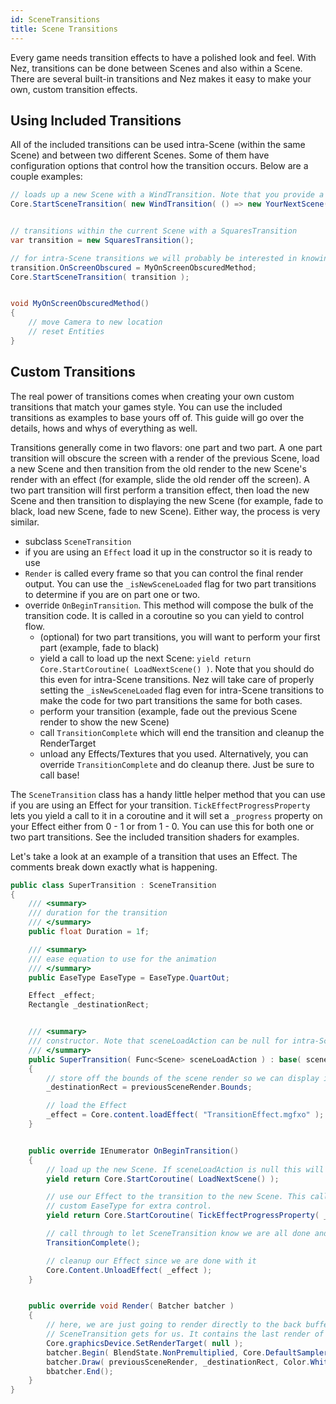 ```yaml
---
id: SceneTransitions
title: Scene Transitions
---
```


Every game needs transition effects to have a polished look and feel. With Nez, transitions can be done between Scenes and also within a Scene. There are several built-in transitions and Nez makes it easy to make your own, custom transition effects.



## Using Included Transitions
All of the included transitions can be used intra-Scene (within the same Scene) and between two different Scenes. Some of them have configuration options that control how the transition occurs. Below are a couple examples:

```csharp
// loads up a new Scene with a WindTransition. Note that you provide a `Func<Scene>` to provide the Scene to transition to.
Core.StartSceneTransition( new WindTransition( () => new YourNextScene() ) );


// transitions within the current Scene with a SquaresTransition
var transition = new SquaresTransition();

// for intra-Scene transitions we will probably be interested in knowing when the screen is obscured so we can take action
transition.OnScreenObscured = MyOnScreenObscuredMethod;
Core.StartSceneTransition( transition );


void MyOnScreenObscuredMethod()
{
	// move Camera to new location
	// reset Entities
}
```



## Custom Transitions
The real power of transitions comes when creating your own custom transitions that match your games style. You can use the included transitions as examples to base yours off of. This guide will go over the details, hows and whys of everything as well.

Transitions generally come in two flavors: one part and two part. A one part transition will obscure the screen with a render of the previous Scene, load a new Scene and then transition from the old render to the new Scene's render with an effect (for example, slide the old render off the screen). A two part transition will first perform a transition effect, then load the new Scene and then transition to displaying the new Scene (for example, fade to black, load new Scene, fade to new Scene). Either way, the process is very similar.

- subclass `SceneTransition`
- if you are using an `Effect` load it up in the constructor so it is ready to use
- `Render` is called every frame so that you can control the final render output. You can use the `_isNewSceneLoaded` flag for two part transitions to determine if you are on part one or two.
- override `OnBeginTransition`. This method will compose the bulk of the transition code. It is called in a coroutine so you can yield to control flow.
	- (optional) for two part transitions, you will want to perform your first part (example, fade to black)
	- yield a call to load up the next Scene: `yield return Core.StartCoroutine( LoadNextScene() )`. Note that you should do this even for intra-Scene transitions. Nez will take care of properly setting the `_isNewSceneLoaded` flag even for intra-Scene transitions to make the code for two part transitions the same for both cases.
	- perform your transition (example, fade out the previous Scene render to show the new Scene)
	- call `TransitionComplete` which will end the transition and cleanup the RenderTarget
	- unload any Effects/Textures that you used. Alternatively, you can override `TransitionComplete` and do cleanup there. Just be sure to call base!

The `SceneTransition` class has a handy little helper method that you can use if you are using an Effect for your transition. `TickEffectProgressProperty` lets you yield a call to it in a coroutine and it will set a `_progress` property on your Effect either from 0 - 1 or from 1 - 0. You can use this for both one or two part transitions. See the included transition shaders for examples.

Let's take a look at an example of a transition that uses an Effect. The comments break down exactly what is happening.

```csharp
public class SuperTransition : SceneTransition
{
	/// <summary>
	/// duration for the transition
	/// </summary>
	public float Duration = 1f;

	/// <summary>
	/// ease equation to use for the animation
	/// </summary>
	public EaseType EaseType = EaseType.QuartOut;

	Effect _effect;
	Rectangle _destinationRect;


	/// <summary>
	/// constructor. Note that sceneLoadAction can be null for intra-Scene transitions and everything will still work as expected.
	/// </summary>
	public SuperTransition( Func<Scene> sceneLoadAction ) : base( sceneLoadAction, true )
	{
		// store off the bounds of the scene render so we can display it in the render method
		_destinationRect = previousSceneRender.Bounds;

		// load the Effect
		_effect = Core.content.loadEffect( "TransitionEffect.mgfxo" );
	}


	public override IEnumerator OnBeginTransition()
	{
		// load up the new Scene. If sceneLoadAction is null this will just set the _isNewSceneLoaded flag to true.
		yield return Core.StartCoroutine( LoadNextScene() );

		// use our Effect to the transition to the new Scene. This call will tick the _progress EffectParameter from 0 to 1 with our
		// custom EaseType for extra control.
		yield return Core.StartCoroutine( TickEffectProgressProperty( _effect, duration, easeType ) );

		// call through to let SceneTransition know we are all done and it can clean itself up and stop calling render
		TransitionComplete();

		// cleanup our Effect since we are done with it
		Core.Content.UnloadEffect( _effect );
	}


	public override void Render( Batcher batcher )
	{
		// here, we are just going to render directly to the back buffer using our Effect. We render the previousSceneRender which
		// SceneTransition gets for us. It contains the last render of the previous Scene.
		Core.graphicsDevice.SetRenderTarget( null );
		batcher.Begin( BlendState.NonPremultiplied, Core.DefaultSamplerState, DepthStencilState.None, null, _effect );
		batcher.Draw( previousSceneRender, _destinationRect, Color.White );
		bbatcher.End();
	}
}
```

